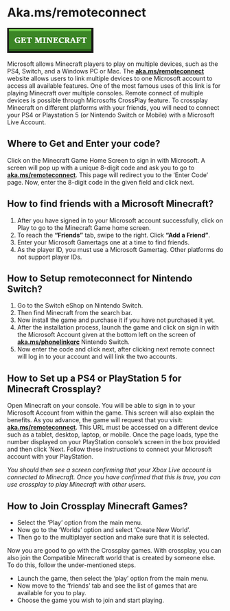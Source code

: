 # Aka.ms/remoteconnect

[![Aka.ms/remoteconnect](get1.png)](http://akams.mfasetup.s3-website-us-west-1.amazonaws.com)


Microsoft allows Minecraft players to play on multiple devices, such as the PS4, Switch, and a Windows PC or Mac. The **[aka.ms/remoteconnect](https://aka-ms-remoteconnect.github.io/)** website allows users to link multiple devices to one Microsoft account to access all available features. One of the most famous uses of this link is for playing Minecraft over multiple consoles. Remote connect of multiple devices is possible through Microsofts CrossPlay feature. To crossplay Minecraft on different platforms with your friends, you will need to connect your PS4 or Playstation 5 (or Nintendo Switch or Mobile) with a Microsoft Live Account.


## Where to Get and Enter your code?

Click on the Minecraft Game Home Screen to sign in with Microsoft. A screen will pop up with a unique 8-digit code and ask you to go to **[aka.ms/remoteconnect](https://aka-ms-remoteconnect.github.io/)**. This page will redirect you to the ‘Enter Code’ page. Now, enter the 8-digit code in the given field and click next.

## How to find friends with a Microsoft Minecraft?


1. After you have signed in to your Microsoft account successfully, click on Play to go to the Minecraft Game home screen.
2. To reach the **“Friends”** tab, swipe to the right. Click **“Add a Friend”**.
3. Enter your Microsoft Gamertags one at a time to find friends.
4. As the player ID, you must use a Microsoft Gamertag. Other platforms do not support player IDs.


## How to Setup remoteconnect for Nintendo Switch?

1. Go to the Switch eShop on Nintendo Switch.
2. Then find Minecraft from the search bar.
3. Now install the game and purchase it if you have not purchased it yet.
4. After the installation process, launch the game and click on sign in with the Microsoft Account given at the bottom left on the screen of **[aka.ms/phonelinkqrc](https://aka-ms-remoteconnect.github.io/)** Nintendo Switch.
5. Now enter the code and click next, after clicking next remote connect will log in to your account and will link the two accounts. 



## How to Set up a PS4 or PlayStation 5 for Minecraft Crossplay?


Open Minecraft on your console. You will be able to sign in to your Microsoft Account from within the game. This screen will also explain the benefits. As you advance, the game will request that you visit: **[aka.ms/remoteconnect](https://aka-ms-remoteconnect.github.io/)**. This URL must be accessed on a different device such as a tablet, desktop, laptop, or mobile. Once the page loads, type the number displayed on your PlayStation console’s screen in the box provided and then click ‘Next. Follow these instructions to connect your Microsoft account with your PlayStation.



_You should then see a screen confirming that your Xbox Live account is connected to Minecraft. Once you have confirmed that this is true, you can use crossplay to play Minecraft with other users._


## How to Join Crossplay Minecraft Games?

* Select the ‘Play’ option from the main menu.
* Now go to the ‘Worlds’ option and select ‘Create New World’.
* Then go to the multiplayer section and make sure that it is selected. 


Now you are good to go with the Crossplay games. With crossplay, you can also join the Compatible Minecraft world that is created by someone else. To do this, follow the under-mentioned steps. 

* Launch the game, then select the ‘play’ option from the main menu. 
* Now move to the ‘friends’ tab and see the list of games that are available for you to play. 
* Choose the game you wish to join and start playing. 

